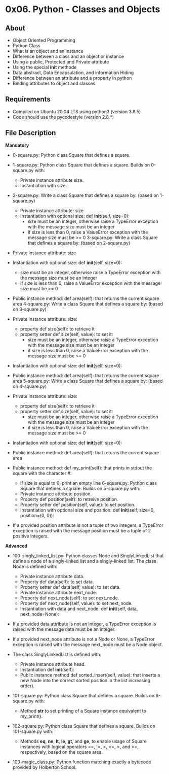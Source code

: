 # 0x06. Python - Classes and Objects
## About 
- Object Oriented Programming
- Python Class
- What is an object and an instance 
- Difference between a class and an object or instance
- Using a public, Protected and Private attribute 
- Using the special __init__ methode
- Data abstract, Data Encapsulation, and information Hiding
- Difference between an attribute and a property in python
- Binding attributes to object and classes

## Requirements
- Compiled on Ubuntu 20.04 LTS using python3 (version 3.8.5)
- Code should use the pycodestyle (version 2.8.*)
## File Description
**Mandatory**
- 0-square.py: Python class Square that defines a square.
- 1-square.py: Python class Square that defines a square. Builds on 0-square.py with:
	+ Private instance attribute size.
	+ Instantiation with size.
- 2-square.py: Write a class Square that defines a square by: (based on 1-square.py)
	+ Private instance attribute: size
	+ Instantiation with optional size: def __init__(self, size=0):
		- size must be an integer, otherwise raise a TypeError exception with the message size must be an integer
		- if size is less than 0, raise a ValueError exception with the message size must be >= 0
3-square.py: Write a class Square that defines a square by: (based on 2-square.py)
- Private instance attribute: size
- Instantiation with optional size: def __init__(self, size=0):
	+ size must be an integer, otherwise raise a TypeError exception with the message size must be an integer
	+ if size is less than 0, raise a ValueError exception with the message size must be >= 0
- Public instance method: def area(self): that returns the current square area
4-square.py: Write a class Square that defines a square by: (based on 3-square.py)

- Private instance attribute: size:
	+ property def size(self): to retrieve it
	+ property setter def size(self, value): to set it:
		- size must be an integer, otherwise raise a TypeError exception with the message size must be an integer
		- if size is less than 0, raise a ValueError exception with the message size must be >= 0
- Instantiation with optional size: def __init__(self, size=0):
- Public instance method: def area(self): that returns the current square area
5-square.py: Write a class Square that defines a square by: (based on 4-square.py)

- Private instance attribute: size:
	+ property def size(self): to retrieve it
	+ property setter def size(self, value): to set it:
		- size must be an integer, otherwise raise a TypeError exception with the message size must be an integer
		- if size is less than 0, raise a ValueError exception with the message size must be >= 0
- Instantiation with optional size: def __init__(self, size=0):
- Public instance method: def area(self): that returns the current square area
- Public instance method: def my_print(self): that prints in stdout the square with the character #:
	+ if size is equal to 0, print an empty line
6-square.py: Python class Square that defines a square. Builds on 5-square.py with:
	+ Private instance attribute position.
	+ Property def position(self): to retreive position.
	+ Property setter def position(self, value): to set position.
	+ Instantiation with optional size and position: def __init__(self, size=0, position=(0, 0)):
- If a provided position attribute is not a tuple of two integers, a TypeError exception is raised with the message position must be a tuple of 2 positive integers.

**Advanced**
- 100-singly_linked_list.py: Python classes Node and SinglyLinkedList that define a node of a singly-linked list and a singly-linked list. The class Node is defined with:
	+ Private instance attribute data.
	+ Property def data(self): to set data.
	+ Property setter def data(self, value): to set data.
	+ Private instance attribute next_node.
	+ Property def next_node(self): to set next_node.
	+ Property def next_node(self, value): to set next_node.
	+ Instantiation with data and next_node: def __init__(self, data, next_node=None):
- If a provided data attribute is not an integer, a TypeError exception is raised with the message data must be an integer.
- If a provided next_node attribute is not a Node or None, a TypeError exception is raised with the message next_node must be a Node object.
- The class SinglyLinkedList is defined with:
	+ Private instance attribute head.
	+ Instantiation def __init__(self):
	+ Public instance method def sorted_insert(self, value): that inserts a new Node into the correct sorted position in the list increasing order).
- 101-square.py: Python class Square that defines a square. Builds on 6-square.py with:
	+ Method __str__ to set printing of a Square instance equivalent to my_print().
- 102-square.py: Python class Square that defines a square. Builds on 101-square.py with:
	+ Methods __eq__, __ne__, __lt__, __le__, __gt__, and __ge__, to enable usage of Square instances with logical operators ==, !=, <, <=, >, and >=, respectively, based on the square area.

- 103-magic_class.py: Python function matching exactly a bytecode provided by Holberton School.
